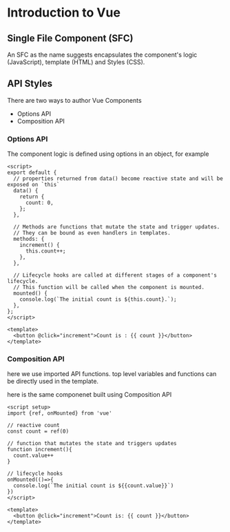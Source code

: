 # Introduction to Vue

## Single File Component (SFC)

An SFC as the name suggests encapsulates the component's logic (JavaScript), template (HTML) and Styles (CSS).

## API Styles

There are two ways to author Vue Components

- Options API
- Composition API

### Options API

The component logic is defined using options in an object, for example

```vue
<script>
export default {
  // properties returned from data() become reactive state and will be exposed on `this`
  data() {
    return {
      count: 0,
    };
  },

  // Methods are functions that mutate the state and trigger updates.
  // They can be bound as even handlers in templates.
  methods: {
    increment() {
      this.count++;
    },
  },

  // Lifecycle hooks are called at different stages of a component's lifecycle.
  // This function will be called when the component is mounted.
  mounted() {
    console.log(`The initial count is ${this.count}.`);
  },
};
</script>

<template>
  <button @click="increment">Count is : {{ count }}</button>
</template>
```

### Composition API

here we use imported API functions. top level variables and functions can be directly used in the template.

here is the same componenet built using Composition API

```vue
<script setup>
import {ref, onMounted} from 'vue'

// reactive count
const count = ref(0)

// function that mutates the state and triggers updates
function increment(){
  count.value++
}

// lifecycle hooks
onMounted(()=>{
  console.log(`The initial count is ${{count.value}}`)
})
</script>

<template>
  <button @click="increment">Count is: {{ count }}</button>
</template>
```
